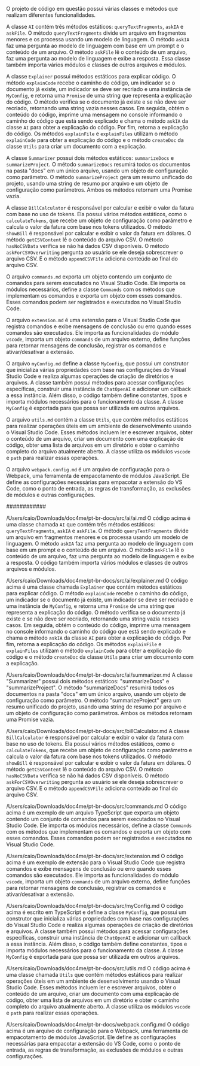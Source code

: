 O projeto de código em questão possui várias classes e métodos que realizam diferentes funcionalidades. 

A classe `AI` contém três métodos estáticos: `queryTextFragments`, `askIA` e `askFile`. O método `queryTextFragments` divide um arquivo em fragmentos menores e os processa usando um modelo de linguagem. O método `askIA` faz uma pergunta ao modelo de linguagem com base em um prompt e o conteúdo de um arquivo. O método `askFile` lê o conteúdo de um arquivo, faz uma pergunta ao modelo de linguagem e exibe a resposta. Essa classe também importa vários módulos e classes de outros arquivos e módulos.

A classe `Explainer` possui métodos estáticos para explicar código. O método `explainCode` recebe o caminho do código, um indicador se o documento já existe, um indicador se deve ser recriado e uma instância de `MyConfig`, e retorna uma `Promise` de uma string que representa a explicação do código. O método verifica se o documento já existe e se não deve ser recriado, retornando uma string vazia nesses casos. Em seguida, obtém o conteúdo do código, imprime uma mensagem no console informando o caminho do código que está sendo explicado e chama o método `askIA` da classe `AI` para obter a explicação do código. Por fim, retorna a explicação do código. Os métodos `explainFile` e `explainFiles` utilizam o método `explainCode` para obter a explicação do código e o método `createDoc` da classe `Utils` para criar um documento com a explicação.

A classe `Summarizer` possui dois métodos estáticos: `summarizeDocs` e `summarizeProject`. O método `summarizeDocs` resumirá todos os documentos na pasta "docs" em um único arquivo, usando um objeto de configuração como parâmetro. O método `summarizeProject` gera um resumo unificado do projeto, usando uma string de resumo por arquivo e um objeto de configuração como parâmetros. Ambos os métodos retornam uma Promise vazia.

A classe `BillCalculator` é responsável por calcular e exibir o valor da fatura com base no uso de tokens. Ela possui vários métodos estáticos, como o `calculateTokens`, que recebe um objeto de configuração como parâmetro e calcula o valor da fatura com base nos tokens utilizados. O método `showBill` é responsável por calcular e exibir o valor da fatura em dólares. O método `getCSVContent` lê o conteúdo do arquivo CSV. O método `hasNoCSVData` verifica se não há dados CSV disponíveis. O método `askForCSVOverwriting` pergunta ao usuário se ele deseja sobrescrever o arquivo CSV. E o método `appendCSVFile` adiciona conteúdo ao final do arquivo CSV.

O arquivo `commands.md` exporta um objeto contendo um conjunto de comandos para serem executados no Visual Studio Code. Ele importa os módulos necessários, define a classe `Commands` com os métodos que implementam os comandos e exporta um objeto com esses comandos. Esses comandos podem ser registrados e executados no Visual Studio Code.

O arquivo `extension.md` é uma extensão para o Visual Studio Code que registra comandos e exibe mensagens de conclusão ou erro quando esses comandos são executados. Ele importa as funcionalidades do módulo `vscode`, importa um objeto `commands` de um arquivo externo, define funções para retornar mensagens de conclusão, registrar os comandos e ativar/desativar a extensão.

O arquivo `myConfig.md` define a classe `MyConfig`, que possui um construtor que inicializa várias propriedades com base nas configurações do Visual Studio Code e realiza algumas operações de criação de diretórios e arquivos. A classe também possui métodos para acessar configurações específicas, construir uma instância de `ChatOpenAI` e adicionar um callback a essa instância. Além disso, o código também define constantes, tipos e importa módulos necessários para o funcionamento da classe. A classe `MyConfig` é exportada para que possa ser utilizada em outros arquivos.

O arquivo `utils.md` contém a classe `Utils`, que contém métodos estáticos para realizar operações úteis em um ambiente de desenvolvimento usando o Visual Studio Code. Esses métodos incluem ler e escrever arquivos, obter o conteúdo de um arquivo, criar um documento com uma explicação de código, obter uma lista de arquivos em um diretório e obter o caminho completo do arquivo atualmente aberto. A classe utiliza os módulos `vscode` e `path` para realizar essas operações.

O arquivo `webpack.config.md` é um arquivo de configuração para o Webpack, uma ferramenta de empacotamento de módulos JavaScript. Ele define as configurações necessárias para empacotar a extensão do VS Code, como o ponto de entrada, as regras de transformação, as exclusões de módulos e outras configurações.

############

/Users/caio/Downloads/doc4me/pt-br-docs/src/ai/ai.md
O código acima é uma classe chamada `AI` que contém três métodos estáticos: `queryTextFragments`, `askIA` e `askFile`. O método `queryTextFragments` divide um arquivo em fragmentos menores e os processa usando um modelo de linguagem. O método `askIA` faz uma pergunta ao modelo de linguagem com base em um prompt e o conteúdo de um arquivo. O método `askFile` lê o conteúdo de um arquivo, faz uma pergunta ao modelo de linguagem e exibe a resposta. O código também importa vários módulos e classes de outros arquivos e módulos.

/Users/caio/Downloads/doc4me/pt-br-docs/src/ai/explainer.md
O código acima é uma classe chamada `Explainer` que contém métodos estáticos para explicar código. O método `explainCode` recebe o caminho do código, um indicador se o documento já existe, um indicador se deve ser recriado e uma instância de `MyConfig`, e retorna uma `Promise` de uma string que representa a explicação do código. O método verifica se o documento já existe e se não deve ser recriado, retornando uma string vazia nesses casos. Em seguida, obtém o conteúdo do código, imprime uma mensagem no console informando o caminho do código que está sendo explicado e chama o método `askIA` da classe `AI` para obter a explicação do código. Por fim, retorna a explicação do código. Os métodos `explainFile` e `explainFiles` utilizam o método `explainCode` para obter a explicação do código e o método `createDoc` da classe `Utils` para criar um documento com a explicação.

/Users/caio/Downloads/doc4me/pt-br-docs/src/ai/summarizer.md
A classe "Summarizer" possui dois métodos estáticos: "summarizeDocs" e "summarizeProject". O método "summarizeDocs" resumirá todos os documentos na pasta "docs" em um único arquivo, usando um objeto de configuração como parâmetro. O método "summarizeProject" gera um resumo unificado do projeto, usando uma string de resumo por arquivo e um objeto de configuração como parâmetros. Ambos os métodos retornam uma Promise vazia.

/Users/caio/Downloads/doc4me/pt-br-docs/src/billCalculator.md
A classe `BillCalculator` é responsável por calcular e exibir o valor da fatura com base no uso de tokens. Ela possui vários métodos estáticos, como o `calculateTokens`, que recebe um objeto de configuração como parâmetro e calcula o valor da fatura com base nos tokens utilizados. O método `showBill` é responsável por calcular e exibir o valor da fatura em dólares. O método `getCSVContent` lê o conteúdo do arquivo CSV. O método `hasNoCSVData` verifica se não há dados CSV disponíveis. O método `askForCSVOverwriting` pergunta ao usuário se ele deseja sobrescrever o arquivo CSV. E o método `appendCSVFile` adiciona conteúdo ao final do arquivo CSV.

/Users/caio/Downloads/doc4me/pt-br-docs/src/commands.md
O código acima é um exemplo de um arquivo TypeScript que exporta um objeto contendo um conjunto de comandos para serem executados no Visual Studio Code. Ele importa os módulos necessários, define a classe `Commands` com os métodos que implementam os comandos e exporta um objeto com esses comandos. Esses comandos podem ser registrados e executados no Visual Studio Code.

/Users/caio/Downloads/doc4me/pt-br-docs/src/extension.md
O código acima é um exemplo de extensão para o Visual Studio Code que registra comandos e exibe mensagens de conclusão ou erro quando esses comandos são executados. Ele importa as funcionalidades do módulo `vscode`, importa um objeto `commands` de um arquivo externo, define funções para retornar mensagens de conclusão, registrar os comandos e ativar/desativar a extensão.

/Users/caio/Downloads/doc4me/pt-br-docs/src/myConfig.md
O código acima é escrito em TypeScript e define a classe `MyConfig`, que possui um construtor que inicializa várias propriedades com base nas configurações do Visual Studio Code e realiza algumas operações de criação de diretórios e arquivos. A classe também possui métodos para acessar configurações específicas, construir uma instância de `ChatOpenAI` e adicionar um callback a essa instância. Além disso, o código também define constantes, tipos e importa módulos necessários para o funcionamento da classe. A classe `MyConfig` é exportada para que possa ser utilizada em outros arquivos.

/Users/caio/Downloads/doc4me/pt-br-docs/src/utils.md
O código acima é uma classe chamada `Utils` que contém métodos estáticos para realizar operações úteis em um ambiente de desenvolvimento usando o Visual Studio Code. Esses métodos incluem ler e escrever arquivos, obter o conteúdo de um arquivo, criar um documento com uma explicação de código, obter uma lista de arquivos em um diretório e obter o caminho completo do arquivo atualmente aberto. A classe utiliza os módulos `vscode` e `path` para realizar essas operações.

/Users/caio/Downloads/doc4me/pt-br-docs/webpack.config.md
O código acima é um arquivo de configuração para o Webpack, uma ferramenta de empacotamento de módulos JavaScript. Ele define as configurações necessárias para empacotar a extensão do VS Code, como o ponto de entrada, as regras de transformação, as exclusões de módulos e outras configurações.

